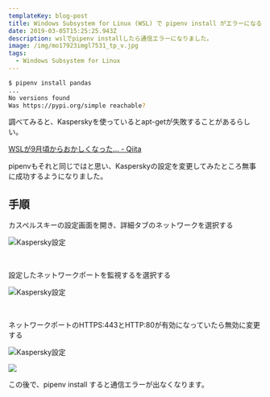 ```yaml
---
templateKey: blog-post
title: Windows Subsystem for Linux (WSL) で pipenv install がエラーになる
date: 2019-03-05T15:25:25.943Z
description: wslでpipenv installしたら通信エラーになりました。
image: /img/mo17923imgl7531_tp_v.jpg
tags:
  - Windows Subsystem for Linux
---
```

```bash
$ pipenv install pandas
...
No versions found
Was https://pypi.org/simple reachable?
```

調べてみると、Kasperskyを使っているとapt-getが失敗することがあるらしい。

[WSLが9月頃からおかしくなった\.\.\. \- Qiita](https://qiita.com/Y_Aowashi/items/d355d90945305d925a3c)		

pipenvもそれと同じではと思い、Kasperskyの設定を変更してみたところ無事に成功するようになりました。

## 手順

カスペルスキーの設定画面を開き、詳細タブのネットワークを選択する

![Kaspersky設定](/img/kaspe001.png)

 ​ 

設定したネットワークポートを監視するを選択する

![Kaspersky設定](/img/kaspe002.png)

 ​ 

ネットワークポートのHTTPS:443とHTTP:80が有効になっていたら無効に変更する

![Kaspersky設定](/img/kaspe003.png)



![](/img/kaspe004.png)

この後で、pipenv install すると通信エラーが出なくなります。
